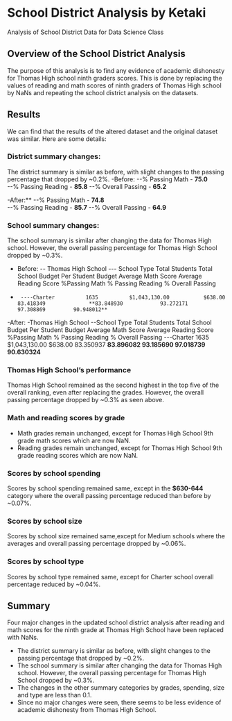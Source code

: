 # School District Analysis by Ketaki
Analysis of School District Data for Data Science Class
## Overview of the School District Analysis
The purpose of this analysis is to find any evidence of academic dishonesty for Thomas High school ninth graders scores. This is done by replacing the values of reading and math scores of ninth graders of Thomas High school by NaNs and repeating the school district analysis on the datasets.

## Results 
We can find that the results of the altered dataset and the original dataset was similar. Here are some details:
### District summary changes:
The district summary is similar as before, with slight changes to the passing percentage that dropped by ~0.2%. 
-Before:
 --% Passing Math - **75.0**	
 --% Passing Reading - **85.8** 
 --% Overall Passing -  **65.2**
 
-After:**
 --% Passing Math - **74.8**	
 --% Passing Reading - **85.7**	
 --% Overall Passing - **64.9**
	       	           

### School summary changes:
The school summary is similar after changing the data for Thomas High school. However, the overall passing percentage for Thomas High School dropped by ~0.3%.
- Before:
  -- Thomas High School
    --- School Type  	Total Students Total School Budget Per Student Budget Average Math Score Average Reading Score %Passing Math % Passing Reading % Overall Passing
-      ----Charter	        1635	      $1,043,130.00	          $638.00	          83.418349	             **83.848930	        93.272171	      97.308869	        90.948012**
-After:
-Thomas High School
    --School Type  	Total Students Total School Budget Per Student Budget Average Math Score Average Reading Score %Passing Math % Passing Reading % Overall Passing
	---Charter	       1635	             $1,043,130.00	       $638.00	          83.350937	  **83.896082	     93.185690	  97.018739	        90.630324**

### Thomas High School’s performance
Thomas High School remained as the second highest in the top five of the overall ranking, even after replacing the grades. 
However, the overall passing percentage dropped by ~0.3% as seen above.

### Math and reading scores by grade
- Math grades remain unchanged, except for Thomas High School 9th grade math scores which are now NaN.
- Reading grades remain unchanged, except for Thomas High School 9th grade reading scores which are now NaN.

### Scores by school spending
Scores by school spending remained same, except in the **$630-644** category where the overall passing percentage reduced than before by ~0.07%.

### Scores by school size
Scores by school size remained same,except for Medium schools where the averages and overall passing percentage dropped by ~0.06%.

### Scores by school type
Scores by school type remained same, except for Charter school overall percentage reduced by ~0.04%.

## Summary
Four major changes in the updated school district analysis after reading and math scores for the ninth grade at Thomas High School have been replaced with NaNs.
- The district summary is similar as before, with slight changes to the passing percentage that dropped by ~0.2%. 
- The school summary is similar after changing the data for Thomas High school. However, the overall passing percentage for Thomas High School dropped by ~0.3%.
- The changes in the other summary categories by grades, spending, size and type are less than 0.1.
- Since no major changes were seen, there seems to be less evidence of academic dishonesty from Thomas High School.
